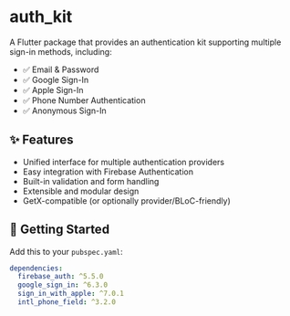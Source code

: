 <!--
This README describes the package. If you publish this package to pub.dev,
this README's contents appear on the landing page for your package.

For information about how to write a good package README, see the guide for
[writing package pages](https://dart.dev/tools/pub/writing-package-pages).

For general information about developing packages, see the Dart guide for
[creating packages](https://dart.dev/guides/libraries/create-packages)
and the Flutter guide for
[developing packages and plugins](https://flutter.dev/to/develop-packages).
-->
<!-- 
TODO: Put a short description of the package here that helps potential users
know whether this package might be useful for them.

## Features

TODO: List what your package can do. Maybe include images, gifs, or videos.

## Getting started

TODO: List prerequisites and provide or point to information on how to
start using the package.

## Usage

TODO: Include short and useful examples for package users. Add longer examples
to `/example` folder.

```dart
const like = 'sample';
```

## Additional information

TODO: Tell users more about the package: where to find more information, how to
contribute to the package, how to file issues, what response they can expect
from the package authors, and more. -->
# auth_kit

A Flutter package that provides an authentication kit supporting multiple sign-in methods, including:

- ✅ Email & Password
- ✅ Google Sign-In
- ✅ Apple Sign-In
- ✅ Phone Number Authentication
- ✅ Anonymous Sign-In

## ✨ Features

- Unified interface for multiple authentication providers
- Easy integration with Firebase Authentication
- Built-in validation and form handling
- Extensible and modular design
- GetX-compatible (or optionally provider/BLoC-friendly)

## 🚀 Getting Started

Add this to your `pubspec.yaml`:

```yaml
dependencies:
  firebase_auth: ^5.5.0
  google_sign_in: ^6.3.0
  sign_in_with_apple: ^7.0.1
  intl_phone_field: ^3.2.0
